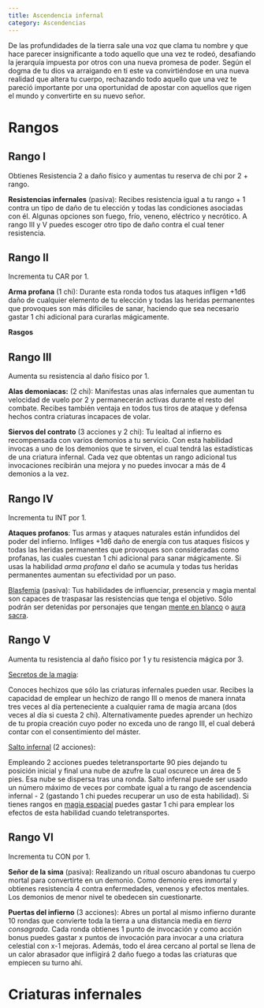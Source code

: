 ```yaml
---
title: Ascendencia infernal
category: Ascendencias
---
```


De las profundidades de la tierra sale una voz que clama tu nombre y que hace parecer insignificante a todo aquello que una vez te rodeó, desafiando la jerarquía impuesta por otros con una nueva promesa de poder. Según el dogma de tu dios va arraigando en ti este va convirtiéndose en una nueva realidad que altera tu cuerpo, rechazando todo aquello que una vez te pareció importante por una oportunidad de apostar con aquellos que rigen el mundo y convertirte en su nuevo señor.

# Rangos

## Rango I

Obtienes Resistencia 2 a daño físico y aumentas tu reserva de chi por 2 + rango.

**Resistencias infernales** (pasiva): Recibes resistencia igual a tu rango + 1 contra un tipo de daño de tu elección y todas las condiciones asociadas con él. Algunas opciones son fuego, frío, veneno, eléctrico y necrótico. A rango III y V puedes escoger otro tipo de daño contra el cual tener resistencia.



## Rango II

Incrementa tu CAR por 1.

**Arma profana** (1 chi): Durante esta ronda todos tus ataques infligen +1d6 daño de cualquier elemento de tu elección y todas las heridas permanentes que provoques son más difíciles de sanar, haciendo que sea necesario gastar 1 chi adicional para curarlas mágicamente. 

**Rasgos**

## Rango III		

Aumenta su resistencia al daño físico por 1.

**Alas demoniacas:** (2 chi): Manifestas unas alas infernales que aumentan tu velocidad de vuelo por 2 y permanecerán activas durante el resto del combate. Recibes también ventaja en todos tus tiros de ataque y defensa hechos contra criaturas incapaces de volar.

**Siervos del contrato** (3 acciones y 2 chi): Tu lealtad al infierno es recompensada con varios demonios a tu servicio. Con esta habilidad invocas a uno de los demonios que te sirven, el cual tendrá las estadísticas de una criatura infernal. Cada vez que obtentas un rango adicional tus invocaciones recibirán una mejora y no puedes invocar a más de 4 demonios a la vez.

## Rango IV

Incrementa tu INT por 1.

**Ataques profanos**: Tus armas y ataques naturales están infundidos del poder del infierno. Infliges +1d6 daño de energía con tus ataques físicos y todas las heridas permanentes que provoques son consideradas como profanas, las cuales cuestan 1 chi adicional para sanar mágicamente. Si usas la habilidad *arma profana* el daño se acumula y todas tus heridas permanentes aumentan su efectividad por un paso.

<u>Blasfemia</u> (pasiva): Tus habilidades de influenciar, presencia y magia mental son capaces de traspasar las resistencias que tenga el objetivo. Sólo podrán ser detenidas por personajes que tengan [mente en blanco](https://raldamain.com/rules/Rangos/Magia%20arcana/magia%20mental.html#rango-v) o [aura sacra](https://raldamain.com/rules/Rangos/Religi%C3%B3n/guerrero%20divino.html#rango-v).

## Rango  V

Aumenta tu resistencia al daño físico por 1 y tu resistencia mágica por 3.

<u>Secretos de la magia</u>: 

Conoces hechizos que sólo las criaturas infernales pueden usar. Recibes la capacidad de emplear un hechizo de rango III o menos de manera innata tres veces al día perteneciente a cualquier rama de magia arcana (dos veces al día si cuesta 2 chi). Alternativamente puedes aprender un hechizo de tu propia creación cuyo poder no exceda uno de rango III, el cual deberá contar con el consentimiento del máster.

<u>Salto infernal</u> (2 acciones): 

Empleando 2 acciones puedes teletransportarte 90 pies dejando tu posición inicial y final una nube de azufre la cual oscurece un área de 5 pies. Esa nube se dispersa tras una ronda. Salto infernal puede ser usado un número máximo de veces por combate igual a tu rango de ascendencia infernal - 2 (gastando 1 chi puedes recuperar un uso de esta habilidad). Si tienes rangos en [magia espacial](https://raldamain.com/rules/Rangos/Magia%20arcana/magia%20espacial.html) puedes gastar 1 chi para emplear los efectos de esta habilidad cuando teletransportes.

## Rango VI

Incrementa tu CON por 1.

**Señor de la sima** (pasiva): Realizando un ritual oscuro abandonas tu cuerpo mortal para convertirte en un demonio. Como demonio eres inmortal y obtienes resistencia 4 contra enfermedades, venenos y efectos mentales. Los demonios de menor nivel te obedecen sin cuestionarte.

**Puertas del infierno** (3 acciones): Abres un portal al mismo infierno durante 10 rondas que convierte toda la tierra a una distancia media en *tierra consagrada*. Cada ronda obtienes 1 punto de invocación y como acción bonus puedes gastar x puntos de invocación para invocar a una criatura celestial con x-1 mejoras. Además, todo el área cercano al portal se llena de un calor abrasador que infligirá 2 daño fuego a todas las criaturas que empiecen su turno ahí.

# Criaturas infernales


